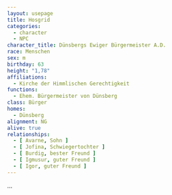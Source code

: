 ```yaml
---
layout: usepage
title: Hosgrid
categories:
  - character
  - NPC
character_title: Dünsbergs Ewiger Bürgermeister A.D.
race: Menschen
sex: m
birthday: 63
height: "1,78"
affiliations:
  - Kirche der Himmlischen Gerechtigkeit
functions:
  - Ehem. Bürgermeister von Dünsberg
class: Bürger
homes:
  - Dünsberg
alignment: NG
alive: true
relationships:
  - [ Avarne, Sohn ]
  - [ Jofina, Schwiegertochter ]
  - [ Burdig, bester Freund ]
  - [ Igmusur, guter Freund ]
  - [ Igor, guter Freund ]
---
```


...